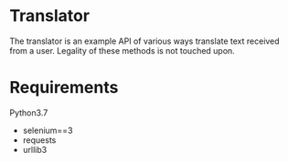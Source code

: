 # Translator
The translator is an example API of various ways translate text received from a user. Legality of these methods is not touched upon.

# Requirements
Python3.7  
- selenium==3
- requests
- urllib3